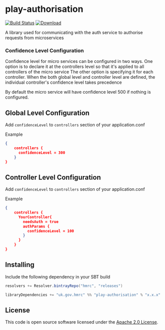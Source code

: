 play-authorisation
====
[![Build Status](https://travis-ci.org/hmrc/play-authorisation.svg?branch=master)](https://travis-ci.org/hmrc/play-authorisation) [ ![Download](https://api.bintray.com/packages/hmrc/releases/play-authorisation/images/download.svg) ](https://bintray.com/hmrc/releases/play-authorisation/_latestVersion)

A library used for communicating with the auth service to authorise requests
from microservices


### Confidence Level Configuration
Confidence level for micro services can be configured in two ways. One option is to declare it at the controllers level so that it's applied to all controllers of the micro service
The other option is specifying it for each controller. When the both global level and controller level are defined, the individual controller's confidence level takes precedence

By default the micro service will have confidence level 500 if nothing is configured.

## Global Level Configuration
Add `confidenceLevel` to `controllers` section of your application.conf

Example
```json
{
    controllers {
      confidenceLevel = 300
    }
}
```

## Controller Level Configuration
Add `confidenceLevel` to `controllers` section of your application.conf

Example
```json
{
    controllers {
      YourController{
        needsAuth = true
        authParams {
          confidenceLevel = 100
        }
      }
    }
}
```

## Installing

Include the following dependency in your SBT build

``` scala
resolvers += Resolver.bintrayRepo("hmrc", "releases")

libraryDependencies += "uk.gov.hmrc" %% "play-authorisation" % "x.x.x"
```

## License ##

This code is open source software licensed under the [Apache 2.0 License]("http://www.apache.org/licenses/LICENSE-2.0.html").




